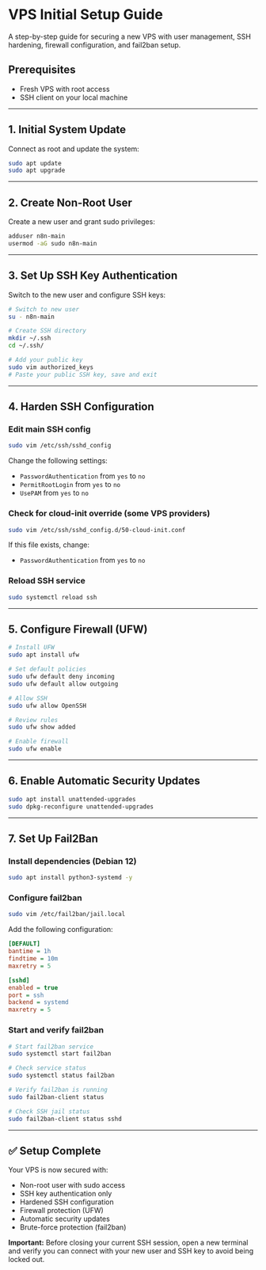# VPS Initial Setup Guide

A step-by-step guide for securing a new VPS with user management, SSH hardening, firewall configuration, and fail2ban setup.

## Prerequisites

- Fresh VPS with root access
- SSH client on your local machine

---

## 1. Initial System Update

Connect as root and update the system:

```bash
sudo apt update
sudo apt upgrade
```

---

## 2. Create Non-Root User

Create a new user and grant sudo privileges:

```bash
adduser n8n-main
usermod -aG sudo n8n-main
```

---

## 3. Set Up SSH Key Authentication

Switch to the new user and configure SSH keys:

```bash
# Switch to new user
su - n8n-main

# Create SSH directory
mkdir ~/.ssh
cd ~/.ssh/

# Add your public key
sudo vim authorized_keys
# Paste your public SSH key, save and exit
```

---

## 4. Harden SSH Configuration

### Edit main SSH config

```bash
sudo vim /etc/ssh/sshd_config
```

Change the following settings:
- `PasswordAuthentication` from `yes` to `no`
- `PermitRootLogin` from `yes` to `no`
- `UsePAM` from `yes` to `no`

### Check for cloud-init override (some VPS providers)

```bash
sudo vim /etc/ssh/sshd_config.d/50-cloud-init.conf
```

If this file exists, change:
- `PasswordAuthentication` from `yes` to `no`

### Reload SSH service

```bash
sudo systemctl reload ssh
```

---

## 5. Configure Firewall (UFW)

```bash
# Install UFW
sudo apt install ufw

# Set default policies
sudo ufw default deny incoming
sudo ufw default allow outgoing

# Allow SSH
sudo ufw allow OpenSSH

# Review rules
sudo ufw show added

# Enable firewall
sudo ufw enable
```

---

## 6. Enable Automatic Security Updates

```bash
sudo apt install unattended-upgrades
sudo dpkg-reconfigure unattended-upgrades
```

---

## 7. Set Up Fail2Ban

### Install dependencies (Debian 12)

```bash
sudo apt install python3-systemd -y
```

### Configure fail2ban

```bash
sudo vim /etc/fail2ban/jail.local
```

Add the following configuration:

```ini
[DEFAULT]
bantime = 1h
findtime = 10m
maxretry = 5

[sshd]
enabled = true
port = ssh
backend = systemd
maxretry = 5
```

### Start and verify fail2ban

```bash
# Start fail2ban service
sudo systemctl start fail2ban

# Check service status
sudo systemctl status fail2ban

# Verify fail2ban is running
sudo fail2ban-client status

# Check SSH jail status
sudo fail2ban-client status sshd
```

---

## ✅ Setup Complete

Your VPS is now secured with:
- Non-root user with sudo access
- SSH key authentication only
- Hardened SSH configuration
- Firewall protection (UFW)
- Automatic security updates
- Brute-force protection (fail2ban)

**Important:** Before closing your current SSH session, open a new terminal and verify you can connect with your new user and SSH key to avoid being locked out.